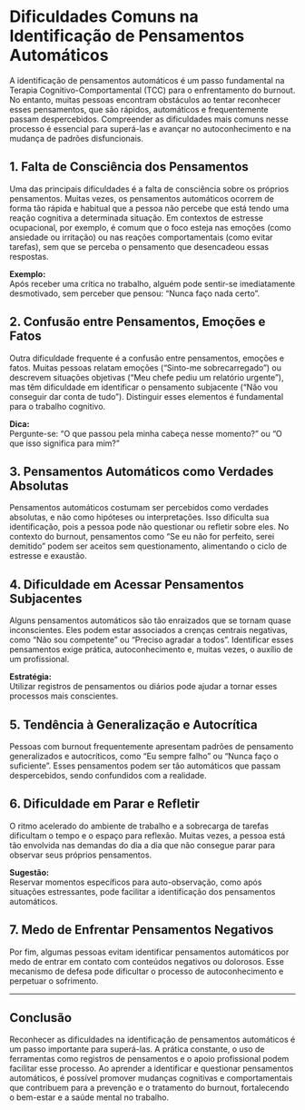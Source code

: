 
# Dificuldades Comuns na Identificação de Pensamentos Automáticos

A identificação de pensamentos automáticos é um passo fundamental na Terapia Cognitivo-Comportamental (TCC) para o enfrentamento do burnout. No entanto, muitas pessoas encontram obstáculos ao tentar reconhecer esses pensamentos, que são rápidos, automáticos e frequentemente passam despercebidos. Compreender as dificuldades mais comuns nesse processo é essencial para superá-las e avançar no autoconhecimento e na mudança de padrões disfuncionais.

## 1. Falta de Consciência dos Pensamentos

Uma das principais dificuldades é a falta de consciência sobre os próprios pensamentos. Muitas vezes, os pensamentos automáticos ocorrem de forma tão rápida e habitual que a pessoa não percebe que está tendo uma reação cognitiva a determinada situação. Em contextos de estresse ocupacional, por exemplo, é comum que o foco esteja nas emoções (como ansiedade ou irritação) ou nas reações comportamentais (como evitar tarefas), sem que se perceba o pensamento que desencadeou essas respostas.

**Exemplo:**  
Após receber uma crítica no trabalho, alguém pode sentir-se imediatamente desmotivado, sem perceber que pensou: “Nunca faço nada certo”.

## 2. Confusão entre Pensamentos, Emoções e Fatos

Outra dificuldade frequente é a confusão entre pensamentos, emoções e fatos. Muitas pessoas relatam emoções (“Sinto-me sobrecarregado”) ou descrevem situações objetivas (“Meu chefe pediu um relatório urgente”), mas têm dificuldade em identificar o pensamento subjacente (“Não vou conseguir dar conta de tudo”). Distinguir esses elementos é fundamental para o trabalho cognitivo.

**Dica:**  
Pergunte-se: “O que passou pela minha cabeça nesse momento?” ou “O que isso significa para mim?”

## 3. Pensamentos Automáticos como Verdades Absolutas

Pensamentos automáticos costumam ser percebidos como verdades absolutas, e não como hipóteses ou interpretações. Isso dificulta sua identificação, pois a pessoa pode não questionar ou refletir sobre eles. No contexto do burnout, pensamentos como “Se eu não for perfeito, serei demitido” podem ser aceitos sem questionamento, alimentando o ciclo de estresse e exaustão.

## 4. Dificuldade em Acessar Pensamentos Subjacentes

Alguns pensamentos automáticos são tão enraizados que se tornam quase inconscientes. Eles podem estar associados a crenças centrais negativas, como “Não sou competente” ou “Preciso agradar a todos”. Identificar esses pensamentos exige prática, autoconhecimento e, muitas vezes, o auxílio de um profissional.

**Estratégia:**  
Utilizar registros de pensamentos ou diários pode ajudar a tornar esses processos mais conscientes.

## 5. Tendência à Generalização e Autocrítica

Pessoas com burnout frequentemente apresentam padrões de pensamento generalizados e autocríticos, como “Eu sempre falho” ou “Nunca faço o suficiente”. Esses pensamentos podem ser tão automáticos que passam despercebidos, sendo confundidos com a realidade.

## 6. Dificuldade em Parar e Refletir

O ritmo acelerado do ambiente de trabalho e a sobrecarga de tarefas dificultam o tempo e o espaço para reflexão. Muitas vezes, a pessoa está tão envolvida nas demandas do dia a dia que não consegue parar para observar seus próprios pensamentos.

**Sugestão:**  
Reservar momentos específicos para auto-observação, como após situações estressantes, pode facilitar a identificação dos pensamentos automáticos.

## 7. Medo de Enfrentar Pensamentos Negativos

Por fim, algumas pessoas evitam identificar pensamentos automáticos por medo de entrar em contato com conteúdos negativos ou dolorosos. Esse mecanismo de defesa pode dificultar o processo de autoconhecimento e perpetuar o sofrimento.

---

## Conclusão

Reconhecer as dificuldades na identificação de pensamentos automáticos é um passo importante para superá-las. A prática constante, o uso de ferramentas como registros de pensamentos e o apoio profissional podem facilitar esse processo. Ao aprender a identificar e questionar pensamentos automáticos, é possível promover mudanças cognitivas e comportamentais que contribuem para a prevenção e o tratamento do burnout, fortalecendo o bem-estar e a saúde mental no trabalho.
```
